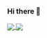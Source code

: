 ### Hi there 👋
<div>
<a href="https://github.com/ismayilov449/">
  <img align="center" src="https://github-readme-stats.vercel.app/api?username=ismayilov449&theme=tokyonight&show_icons=true&count_private=true&hide_border=true" />
</a>
<a href="https://github.com/ismayilov449/">
  <img align="center" src="https://github-readme-stats.vercel.app/api/top-langs/?username=ismayilov449&theme=tokyonight&show_icons=true&count_private=false&layout=compact&langs_count=4" />
</a>
  </div>
